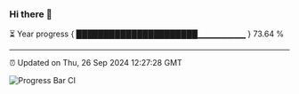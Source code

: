 ### Hi there 👋

⏳ Year progress { ██████████████████████▁▁▁▁▁▁▁▁ } 73.64 %

---

⏰ Updated on Thu, 26 Sep 2024 12:27:28 GMT

![Progress Bar CI](https://github.com/liununu/liununu/workflows/Progress%20Bar%20CI/badge.svg)
